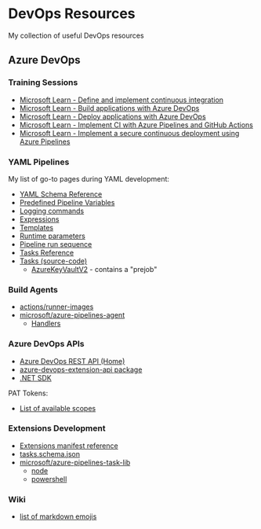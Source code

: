 # DevOps Resources

My collection of useful DevOps resources

## Azure DevOps

### Training Sessions

  - [Microsoft Learn - Define and implement continuous integration](https://learn.microsoft.com/en-us/training/paths/az-400-define-implement-continuous-integration/)
  - [Microsoft Learn - Build applications with Azure DevOps](https://learn.microsoft.com/en-us/training/paths/build-applications-with-azure-devops/)
  - [Microsoft Learn - Deploy applications with Azure DevOps](https://learn.microsoft.com/en-us/training/paths/deploy-applications-with-azure-devops/)
  - [Microsoft Learn - Implement CI with Azure Pipelines and GitHub Actions](https://learn.microsoft.com/en-us/training/paths/az-400-implement-ci-azure-pipelines-github-actions/)
  - [Microsoft Learn - Implement a secure continuous deployment using Azure Pipelines](https://learn.microsoft.com/en-us/training/paths/az-400-implement-secure-continuous-deployment/)

### YAML Pipelines

My list of go-to pages during YAML development:

- [YAML Schema Reference](https://learn.microsoft.com/en-us/azure/devops/pipelines/yaml-schema/?view=azure-pipelines&viewFallbackFrom=azure-devops&tabs=schema%2Cparameter-schema)
- [Predefined Pipeline Variables](https://learn.microsoft.com/en-us/azure/devops/pipelines/build/variables?view=azure-devops&tabs=yaml)
- [Logging commands](https://learn.microsoft.com/en-us/azure/devops/pipelines/scripts/logging-commands?view=azure-devops&tabs=bash)
- [Expressions](https://learn.microsoft.com/en-us/azure/devops/pipelines/process/expressions?view=azure-devops)
- [Templates](https://learn.microsoft.com/en-us/azure/devops/pipelines/process/templates?view=azure-devops&pivots=templates-includes)
- [Runtime parameters](https://learn.microsoft.com/en-us/azure/devops/pipelines/process/runtime-parameters?view=azure-devops&tabs=script)
- [Pipeline run sequence](https://learn.microsoft.com/en-us/azure/devops/pipelines/process/runs?view=azure-devops)
- [Tasks Reference](https://learn.microsoft.com/en-us/azure/devops/pipelines/tasks/reference/?view=azure-pipelines)
- [Tasks (source-code)](https://github.com/microsoft/azure-pipelines-tasks/tree/master/Tasks)
  - [AzureKeyVaultV2](https://github.com/microsoft/azure-pipelines-tasks/tree/master/Tasks/AzureKeyVaultV2) - contains a "prejob"

### Build Agents

- [actions/runner-images](https://github.com/actions/runner-images)
- [microsoft/azure-pipelines-agent](https://github.com/microsoft/azure-pipelines-agent)
  - [Handlers](https://github.com/microsoft/azure-pipelines-agent/tree/master/src/Agent.Worker/Handlers)

### Azure DevOps APIs

- [Azure DevOps REST API (Home)](https://learn.microsoft.com/en-us/rest/api/azure/devops/?view=azure-devops-rest-7.2)
- [azure-devops-extension-api package](https://learn.microsoft.com/en-us/javascript/api/azure-devops-extension-api/)
- [.NET SDK](https://learn.microsoft.com/en-us/dotnet/api/?view=azure-devops-dotnet&preserve-view=true)

PAT Tokens:

- [List of available scopes](https://learn.microsoft.com/en-us/azure/devops/integrate/get-started/authentication/oauth?view=azure-devops#scopes)
 
### Extensions Development

- [Extensions manifest reference](https://learn.microsoft.com/en-us/azure/devops/extend/develop/manifest?toc=%2Fazure%2Fdevops%2Fmarketplace-extensibility%2Ftoc.json&view=azure-devops)
- [tasks.schema.json](https://github.com/Microsoft/azure-pipelines-task-lib/blob/master/tasks.schema.json)
- [microsoft/azure-pipelines-task-lib](https://github.com/microsoft/azure-pipelines-task-lib/tree/master)
  - [node](https://github.com/microsoft/azure-pipelines-task-lib/tree/master/node)
  - [powershell](https://github.com/microsoft/azure-pipelines-task-lib/tree/master/powershell)

### Wiki

- [list of markdown emojis](https://gist.github.com/rxaviers/7360908)
